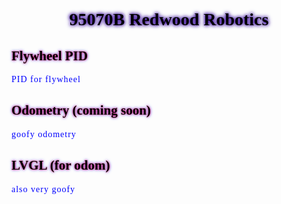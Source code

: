 <!DOCTYPE html>
<style>
div {
  font-family: "Comic Sans MS", cursive;
}
h1 {
  text-align: center;
  text-shadow: 0 0 5px #330099, 0 0 7px #330099;
  color: black;
}

h2 {
  text-align: left;
  text-shadow: 0 0 3px #ff0340, 0 0 5px #3341ff;
  color: black;
}

p {
  letter-spacing: 1px;
  color:blue;
  text-shadow: 0 0 3px ##3341ff;
}


</style>
<html>
  <div>
  <h1>95070B Redwood Robotics</h1>
  
  <h2>Flywheel PID</h2>
  <p>PID for flywheel</p>

  <h2>Odometry (coming soon)</h2>
  <p> goofy odometry</p>

  <h2>LVGL (for odom)</h2>
  <p>also very goofy</p>
  </div>

</body>
</html>


